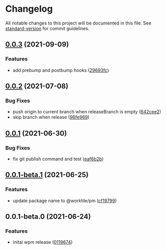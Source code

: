 # Changelog

All notable changes to this project will be documented in this file. See [standard-version](https://github.com/conventional-changelog/standard-version) for commit guidelines.

## [0.0.3](https://github.com/worktile/pkg-manager/compare/v0.0.2...v0.0.3) (2021-09-09)


### Features

* add prebump and postbump hooks ([29693fc](https://github.com/worktile/pkg-manager/commit/29693fc1d3a4ed0a4bb470389e2ff088101f7732))



## [0.0.2](https://github.com/worktile/pkg-manager/compare/v0.0.1...v0.0.2) (2021-07-08)


### Bug Fixes

* push origin to current branch when releaseBranch is empty ([642cee2](https://github.com/worktile/pkg-manager/commit/642cee2e453c358d94e8245e8f9c03b7cfca1005))
* skip branch when release ([96fe969](https://github.com/worktile/pkg-manager/commit/96fe969a6419bdb235bd4a53f891b5c583f5e8f2))



## [0.0.1](https://github.com/worktile/pkg-manager/compare/v0.0.1-beta.1...v0.0.1) (2021-06-30)


### Bug Fixes

* fix git publish command and test ([eaf6b2b](https://github.com/worktile/pkg-manager/commit/eaf6b2bc3b33d2c3503eb8422f8de91ddfb89edc))



## [0.0.1-beta.1](https://github.com/worktile/pkg-manager/compare/v0.0.1-beta.0...v0.0.1-beta.1) (2021-06-25)


### Features

* update package name to @worktile/pm ([cf19799](https://github.com/worktile/pkg-manager/commit/cf19799f386c4aecd99b37ee2a0d0de7b4b8627d))



## 0.0.1-beta.0 (2021-06-24)


### Features

* inital wpm release ([0119674](https://github.com/worktile/release/commit/0119674ae4c74b8a35031882bae5e59548e959d1))
